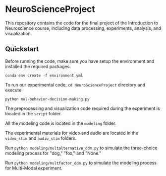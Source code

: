 # NeuroScienceProject
This repository contains the code for the final project of the Introduction to Neuroscience course, including data processing, experiments, analysis, and visualization.

## Quickstart
Before running the code, make sure you have setup the environment and installed the required packages. 
```
conda env create -f environment.yml
```
To run our experimental code, `cd NeuroScienceProject` directory and execute 
```
python mul-behavior-decision-making.py
``` 
The preprocessing and visualization code required during the experiment is located in the `script` folder.

All the modeling code is located in the `modeling` folder.

The experimental materials for video and audio are located in the `video_stim` and `audio_stim` folders.

Run `python modeling/multalternative_ddm.py` to simulate the three-choice modeling process for "dog," "fox," and "None."

Run `python modeling/multfactor_ddm.py` to simulate the modeling process for Multi-Modal experiment.
